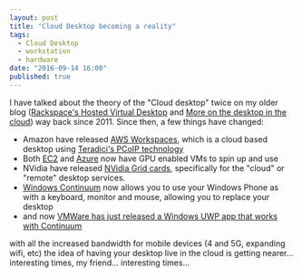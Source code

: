 ```yaml
---
layout: post
title: "Cloud Desktop becoming a reality"
tags: 
  - Cloud Desktop
  - workstation
  - hardware
date: "2016-09-14 16:00"
published: true
---
```


I have talked about the theory of the "Cloud desktop" twice on my older blog ([Rackspace's Hosted Virtual Desktop][1] and [More on the desktop in the cloud][2]) way back since 2011. Since then, a few things have changed:

* Amazon have released [AWS Workspaces][3], which is a cloud based desktop using [Teradici's PCoIP technology][4]
* Both [EC2][5] and [Azure][6] now have GPU enabled VMs to spin up and use
* NVidia have released [NVidia Grid cards][7], specifically for the "cloud" or "remote" desktop services.
* [Windows Continuum][8] now allows you to use your Windows Phone as with a keyboard, monitor and mouse, allowing you to replace your desktop
* and now [VMWare has just released a Windows UWP app that works with Continuum][9]

with all the increased bandwidth for mobile devices (4 and 5G, expanding wifi, etc) the idea of having your desktop live in the cloud is getting nearer...  interesting times, my friend... interesting times... 

[1]:https://blog.lotas-smartman.net/rackspaces-hosted-virtual-desktop/
[2]:https://blog.lotas-smartman.net/more-on-desktop-in-the-cloud/
[3]:https://aws.amazon.com/workspaces/
[4]:http://www.teradici.com/pcoip-technology
[5]:https://aws.amazon.com/ec2/instance-types/
[6]:https://azure.microsoft.com/en-gb/services/virtual-machines/
[7]:http://www.nvidia.co.uk/grid/
[8]:https://www.microsoft.com/en-ie/windows/continuum
[9]:http://www.neowin.net/news/vmware-releases-horizon-beta-client-for-windows-10-mobile-continuum-compatible?utm_source=feedburner&utm_medium=feed&utm_campaign=Feed%3A+neowin-main+%28Neowin+News%29
